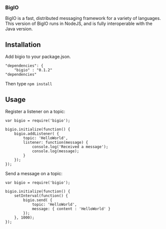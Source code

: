 ### BigIO

BigIO is a fast, distributed messaging framework for a variety of languages. 
This version of BigIO runs in NodeJS, and is fully interoperable with the
Java version.

## Installation
Add bigio to your package.json.

```
"dependencies": {
    "bigio" : "0.1.2"
"dependencies"
```

Then type ```npm install```

## Usage

Register a listener on a topic:

```
var bigio = require('bigio');

bigio.initialize(function() {
    bigio.addListener( {
        topic: 'HelloWorld',
        listener: function(message) {
            console.log('Received a message');
            console.log(message);
        }
    });
});
```

Send a message on a topic:

```
var bigio = require('bigio');

bigio.initialize(function() {
    setInterval(function() {
        bigio.send( {
            topic: 'HelloWorld',
            message: { content : 'HelloWorld' }
        });
    }, 1000);
});
```

